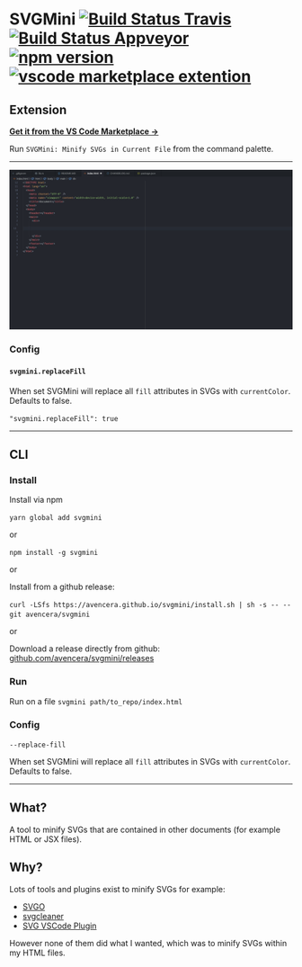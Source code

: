 # SVGMini [![Build Status Travis](https://travis-ci.org/avencera/svgmini.svg?branch=master)](https://travis-ci.org/avencera/svgmini) [![Build Status Appveyor](https://ci.appveyor.com/api/projects/status/at89lbs7n35wqy96?svg=true)](https://ci.appveyor.com/project/praveenperera/svgmini) [![npm version](https://badge.fury.io/js/svgmini.svg)](https://badge.fury.io/js/svgmini) [![vscode marketplace extention](https://vsmarketplacebadge.apphb.com/version/avencera.svgmini.svg)](https://marketplace.visualstudio.com/items?itemName=avencera.svgmini)

## Extension

**[Get it from the VS Code Marketplace →](https://marketplace.visualstudio.com/items?itemName=avencera.svgmini)**

Run `SVGMini: Minify SVGs in Current File` from the command palette.

---

<img src="https://github.com/avencera/svgmini/blob/master/explainer.gif?raw=true" alt="Explainer" width="750px">

### Config

#### `svgmini.replaceFill`

When set SVGMini will replace all `fill` attributes in SVGs with `currentColor`. Defaults to false.

`"svgmini.replaceFill": true`

---

## CLI

### Install

Install via npm

`yarn global add svgmini`

or

`npm install -g svgmini`

or

Install from a github release:

`curl -LSfs https://avencera.github.io/svgmini/install.sh | sh -s -- --git avencera/svgmini`

or

Download a release directly from github: [github.com/avencera/svgmini/releases](https://github.com/avencera/svgmini/releases)

### Run

Run on a file `svgmini path/to_repo/index.html`

### Config

`--replace-fill`

When set SVGMini will replace all `fill` attributes in SVGs with `currentColor`. Defaults to false.

---

## What?

A tool to minify SVGs that are contained in other documents (for example HTML or JSX files).

## Why?

Lots of tools and plugins exist to minify SVGs for example:

- [SVGO](https://github.com/svg/svgo)
- [svgcleaner](https://github.com/RazrFalcon/svgcleaner)
- [SVG VSCode Plugin](https://marketplace.visualstudio.com/items?itemName=jock.svg)

However none of them did what I wanted, which was to minify SVGs within my HTML files.
